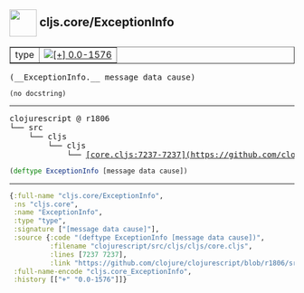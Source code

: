 ## <img width="48px" valign="middle" src="http://i.imgur.com/Hi20huC.png"> cljs.core/ExceptionInfo

 <table border="1">
<tr>
<td>type</td>
<td><a href="https://github.com/cljsinfo/api-refs/tree/0.0-1576"><img valign="middle" alt="[+] 0.0-1576" src="https://img.shields.io/badge/+-0.0--1576-lightgrey.svg"></a> </td>
</tr>
</table>

 <samp>
(__ExceptionInfo.__ message data cause)<br>
</samp>

```
(no docstring)
```

---

 <pre>
clojurescript @ r1806
└── src
    └── cljs
        └── cljs
            └── <ins>[core.cljs:7237-7237](https://github.com/clojure/clojurescript/blob/r1806/src/cljs/cljs/core.cljs#L7237-L7237)</ins>
</pre>

```clj
(deftype ExceptionInfo [message data cause])
```


---

```clj
{:full-name "cljs.core/ExceptionInfo",
 :ns "cljs.core",
 :name "ExceptionInfo",
 :type "type",
 :signature ["[message data cause]"],
 :source {:code "(deftype ExceptionInfo [message data cause])",
          :filename "clojurescript/src/cljs/cljs/core.cljs",
          :lines [7237 7237],
          :link "https://github.com/clojure/clojurescript/blob/r1806/src/cljs/cljs/core.cljs#L7237-L7237"},
 :full-name-encode "cljs.core_ExceptionInfo",
 :history [["+" "0.0-1576"]]}

```
